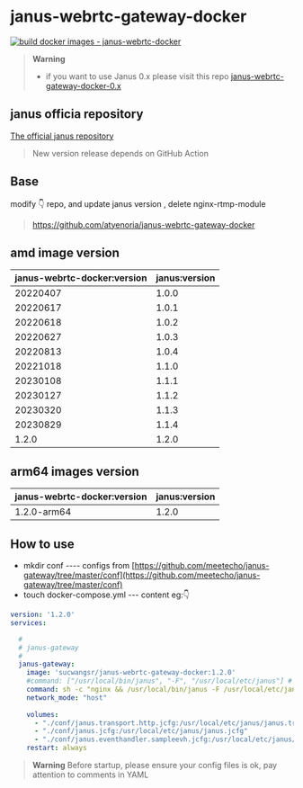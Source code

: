 
# janus-webrtc-gateway-docker
[![build docker images - janus-webrtc-docker](https://github.com/wangsrGit119/janus-webrtc-gateway-docker/actions/workflows/build-janus-gateway-docker-main.yml/badge.svg)](https://github.com/wangsrGit119/janus-webrtc-gateway-docker/actions/workflows/build-janus-gateway-docker-main.yml)

> **Warning**
>- if you want to use Janus 0.x please visit this repo [janus-webrtc-gateway-docker-0.x](https://github.com/atyenoria/janus-webrtc-gateway-docker)

## janus officia repository

[The official janus repository](https://github.com/meetecho/janus-gateway.git "janus:1.0")

>New version release depends on GitHub Action

## Base

modify :point_down: repo, and  update janus version , delete nginx-rtmp-module
> https://github.com/atyenoria/janus-webrtc-gateway-docker
> 

## amd image version

|  janus-webrtc-docker:version |  janus:version |
| ------------ | ------------ |
|  20220407 |  1.0.0 |
|  20220617 | 1.0.1   |
|  20220618 | 1.0.2   |
|  20220627 | 1.0.3   |
|  20220813 | 1.0.4   |
|  20221018 | 1.1.0   |
|  20230108 | 1.1.1   |
|  20230127 | 1.1.2   |
|  20230320 | 1.1.3   |
|  20230829 | 1.1.4   |
|  1.2.0 | 1.2.0   |

## arm64 images version

|  janus-webrtc-docker:version |  janus:version |
| ------------ | ------------ |
|  1.2.0-arm64 | 1.2.0   |


## How to use

 - mkdir conf ---- configs from [https://github.com/meetecho/janus-gateway/tree/master/conf](https://github.com/meetecho/janus-gateway/tree/master/conf)
 - touch docker-compose.yml --- content eg::point_down: 

```yaml
version: '1.2.0'
services:

  #
  # janus-gateway
  #
  janus-gateway:
    image: 'sucwangsr/janus-webrtc-gateway-docker:1.2.0'
    #command: ["/usr/local/bin/janus", "-F", "/usr/local/etc/janus"] # only start janus 
    command: sh -c "nginx && /usr/local/bin/janus -F /usr/local/etc/janus  # if want to start nginx (port 8086)
    network_mode: "host"
    
    volumes:
      - "./conf/janus.transport.http.jcfg:/usr/local/etc/janus/janus.transport.http.jcfg"  # open adminapi config
      - "./conf/janus.jcfg:/usr/local/etc/janus/janus.jcfg"
      - "./conf/janus.eventhandler.sampleevh.jcfg:/usr/local/etc/janus/janus.eventhandler.sampleevh.jcfg"
    restart: always

```

>**Warning**
> Before startup, please ensure your config files is ok,  pay attention to comments in YAML

